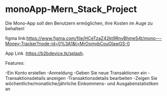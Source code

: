 # monoApp-Mern_Stack_Project

Die Mono-App soll den Benutzern ermöglichen, ihre Kosten im Auge zu behalten!

figma link:https://www.figma.com/file/HCeTzaZ42kt9RnvBhmeS4t/mono---Money-Tracker?node-id=0%3A1&t=MrOxmybCouOlawGS-0

App Link :https://b2bdevice.tk/splash.

Features:

-Ein Konto erstellen -Anmeldung -Geben Sie neue Transaktionen ein -Transaktionsdetails anzeigen -Transaktionsdetails bearbeiten -Zeigen Sie wöchentliche/monatliche/jährliche Einkommens- und Ausgabenstatistiken an
